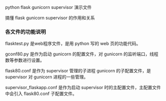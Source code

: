 
python flask gunicorn supervisor 演示文件

搞懂 flask gunicorn supervisor 的作用和关系

### 各文件的功能说明

flasktest.py 是web程序文件，是用 python 写的 web 页的功能代码。

gconf80.py 是作为启动 gunicorn 的配置文件，对 gunicorn 的监听端口，线程数等参数进行设置。

flask80.conf 是作为 supervisor 管理的子进程 gunicorn 的子配置文件，是 supervisor 对 gunicorn 进程的一些管理。

supervisor_flaskapp.conf 是作为启动 supervisor 时的主配置文件，主配置文件中会引入 flask80.conf 子配置文件。
